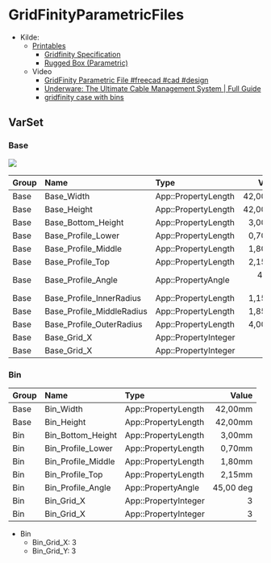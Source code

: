 # GridFinityParametricFiles

* Kilde:
  * [Printables]()
    * [Gridfinity Specification](https://www.printables.com/model/417152-gridfinity-specification "grizzie17")
    * [Rugged Box (Parametric)](https://www.printables.com/model/258431-rugged-box-parametric "Whity")
  * Video
    * [GridFinity Parametric File #freecad #cad #design](https://youtu.be/rAv9zGpiyvw "Adventures in creation")
    * [Underware: The Ultimate Cable Management System | Full Guide](https://youtu.be/0TT96b98YZY?list=PLFa9atYEuNhVEwJW1WDg2C_DJdGSHJGrQ "Hands On Katie")
    * [gridfinity case with bins](https://www.youtube.com/watch?v=hjQqcGHjv50 "Jason Brain")

## VarSet

### Base

![](./Images/Skærmbillede%20fra%202024-10-20%2023-25-06.png)

|Group|Name|Type|Value|
|:---|:---|:---|---:|
|Base|Base_Width|App::PropertyLength|42,00mm|
|Base|Base_Height|App::PropertyLength|42,00mm|
|Base|Base_Bottom_Height|App::PropertyLength|3,00mm|
|Base|Base_Profile_Lower|App::PropertyLength|0,70mm|
|Base|Base_Profile_Middle|App::PropertyLength|1,80mm|
|Base|Base_Profile_Top|App::PropertyLength|2,15mm|
|Base|Base_Profile_Angle|App::PropertyAngle|45,00 deg|
|Base|Base_Profile_InnerRadius|App::PropertyLength|1,15mm|
|Base|Base_Profile_MiddleRadius|App::PropertyLength|1,85mm|
|Base|Base_Profile_OuterRadius|App::PropertyLength|4,00mm|
|Base|Base_Grid_X|App::PropertyInteger|3|
|Base|Base_Grid_X|App::PropertyInteger| 3|

### Bin

|Group|Name|Type|Value|
|:---|:---|:---|---:|
|Base|Bin_Width|App::PropertyLength|42,00mm|
|Base|Bin_Height|App::PropertyLength|42,00mm|
|Bin|Bin_Bottom_Height|App::PropertyLength|3,00mm|
|Bin|Bin_Profile_Lower|App::PropertyLength|0,70mm|
|Bin|Bin_Profile_Middle|App::PropertyLength|1,80mm|
|Bin|Bin_Profile_Top|App::PropertyLength|2,15mm|
|Bin|Bin_Profile_Angle|App::PropertyAngle|45,00 deg|
|Bin|Bin_Grid_X|App::PropertyInteger|3|
|Bin|Bin_Grid_X|App::PropertyInteger| 3|

* Bin
  * Bin_Grid_X: 3
  * Bin_Grid_Y: 3
